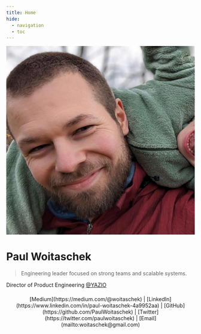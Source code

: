 ```yaml
---
title: Home
hide:
  - navigation
  - toc
---
```


<div class="profile-card" markdown="1">

![Profile Picture](static/profile.jpeg)

# Paul Woitaschek

> Engineering leader focused on strong teams and scalable systems.

Director of Product Engineering [@YAZIO](https://www.yazio.com)

</div>

<div class="social-links-manual" style="text-align: center; margin-top: 1.5em;" markdown="1">
[Medium](https://medium.com/@woitaschek) | [LinkedIn](https://www.linkedin.com/in/paul-woitaschek-4a9952aa) | [GitHub](https://github.com/PaulWoitaschek) | [Twitter](https://twitter.com/paulwoitaschek) | [Email](mailto:woitaschek@gmail.com)
</div>
